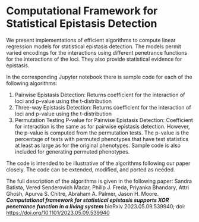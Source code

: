 # Computational Framework for Statistical Epistasis Detection

We present implementations of efficient algorithms to compute linear regression models for statistical epistasis detection. The models permit varied encodings for the interactions using different penetrance functions for the interactions of the loci. They also provide statistical evidence for epistasis.

In the corresponding Jupyter notebook there is sample code for each of the following algorithms:
1. Pairwise Epistasis Detection: Returns coefficient for the interaction of loci and p-value using the t-distribution
2. Three-way Epistasis Detection: Returns coefficient for the interaction of loci and p-value using the t-distribution
3. Permutation Testing P-value for Pairwise Epistasis Detection: Coefficient for interaction is the same as for pairwise epistasis detection. However, the p-value is computed from the permutation tests. The p-value is the percentage of tests with permuted phenotypes that have test statistics at least as large as for the original phenotypes. Sample code is also included for generating permuted phenotypes.

The code is intended to be illustrative of the algorithms following our paper closely. The code can be extended, modified, and ported as needed.

The full description of the algorithms is given in the following paper: 
Sandra Batista, Vered Senderovich Madar, Philip J. Freda, Priyanka Bhandary, Attri Ghosh, Apurva S. Chitre, Abraham A. Palmer, Jason H. Moore.
**_Computational framework for statistical epistasis supports XOR penetrance function in a living system_**
bioRxiv 2023.05.09.539940; doi: https://doi.org/10.1101/2023.05.09.539940
